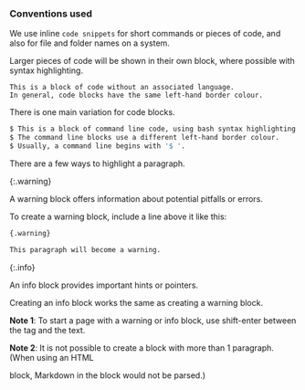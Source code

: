 ### Conventions used

We use inline `code snippets` for short commands or pieces of code, and also for file and folder names on a system.

Larger pieces of code will be shown in their own block, where possible with syntax highlighting.

```
This is a block of code without an associated language.
In general, code blocks have the same left-hand border colour.
```

There is one main variation for code blocks.

```bash
$ This is a block of command line code, using bash syntax highlighting.
$ The command line blocks use a different left-hand border colour.
$ Usually, a command line begins with '$ '.
```

There are a few ways to highlight a paragraph.

{:.warning}

A warning block offers information about potential pitfalls or errors.

To create a warning block, include a line above it like this:

```md
{.warning}

This paragraph will become a warning.
```

{:.info}

An info block provides important hints or pointers.

Creating an info block works the same as creating a warning block.

**Note 1**: To start a page with a warning or info block, use shift-enter between the tag and the text.

**Note 2**: It is not possible to create a block with more than  1 paragraph. (When using an HTML <div> block, Markdown in the block would not be parsed.)